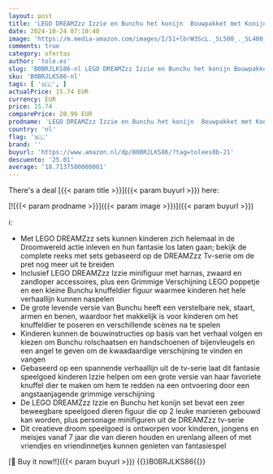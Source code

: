 ```yaml
---
layout: post
title: 'LEGO DREAMZzz Izzie en Bunchu het konijn  Bouwpakket met Konijn Figuur  Set met 2 Bouwopties voor Fantasierijk Spel Gebaseerd op de Tv-Serie  Dieren Speelgoed voor Kinderen vanaf 7 Jaar 71453'
date: 2024-10-24 07:10:40
image: 'https://m.media-amazon.com/images/I/51+lbrW3ScL._SL500_._SL400_.jpg'
comments: true
category: ofertas
author: 'tole.es'
slug: 'B0BRJLKS86-nl LEGO DREAMZzz Izzie en Bunchu het konijn Bouwpakket met...'
sku: 'B0BRJLKS86-nl'
tags: [ '🇳🇱', ]
actualPrice: 15.74 EUR
currency: EUR
price: 15.74
comparePrice: 20.99 EUR
prodname: 'LEGO DREAMZzz Izzie en Bunchu het konijn  Bouwpakket met Konijn Figuur  Set met 2 Bouwopties voor Fantasierijk Spel Gebaseerd op de Tv-Serie  Dieren Speelgoed voor Kinderen vanaf 7 Jaar 71453'
country: 'nl'
flag: '🇳🇱'
brand: ''
buyurl: 'https://www.amazon.nl/dp/B0BRJLKS86/?tag=tolees0b-21'
descuento: '25.01'
average: '18.7137500000001'
---
```


There's a deal [{{< param title >}}]({{< param buyurl >}})  here:

[![{{< param prodname >}}]({{< param image >}})]({{< param buyurl >}})

ℹ️:

- Met LEGO DREAMZzz sets kunnen kinderen zich helemaal in de Droomwereld actie inleven en hun fantasie los laten gaan; bekijk de complete reeks met sets gebaseerd op de DREAMZzz Tv-serie om de pret nog meer uit te breiden
- Inclusief LEGO DREAMZzz Izzie minifiguur met harnas, zwaard en zandloper accessoires, plus een Grimmige Verschijning LEGO poppetje en een kleine Bunchu knuffeldier figuur waarmee kinderen het hele verhaallijn kunnen naspelen
- De grote levende versie van Bunchu heeft een verstelbare nek, staart, armen en benen, waardoor het makkelijk is voor kinderen om het knuffeldier te poseren en verschillende scènes na te spelen
- Kinderen kunnen de bouwinstructies op basis van het verhaal volgen en kiezen om Bunchu rolschaatsen en handschoenen of bijenvleugels en een angel te geven om de kwaadaardige verschijning te vinden en vangen
- Gebaseerd op een spannende verhaallijn uit de tv-serie laat dit fantasie speelgoed kinderen Izzie helpen om een grote versie van haar favoriete knuffel dier te maken om hem te redden na een ontvoering door een angstaanjagende grimmige verschijning
- De LEGO DREAMZzz Izzie en Bunchu het konijn set bevat een zeer beweegbare speelgoed dieren figuur die op 2 leuke manieren gebouwd kan worden, plus personage minifiguren uit de DREAMZzz tv-serie
- Dit creatieve droom speelgoed is ontworpen voor kinderen, jongens en meisjes vanaf 7 jaar die van dieren houden en urenlang alleen of met vriendjes en vriendinnetjes kunnen genieten van fantasiespel

[🛒 Buy it now!!]({{< param buyurl >}})
{{<world>}}B0BRJLKS86{{</world>}}
